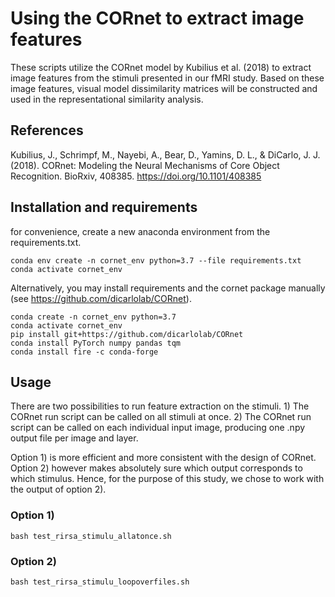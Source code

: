 # Using the CORnet to extract image features

These scripts utilize the CORnet model by Kubilius et al. (2018) to extract image features from the stimuli presented in our fMRI study. Based on these image features, visual model dissimilarity matrices will be constructed and used in the representational similarity analysis.

## References

Kubilius, J., Schrimpf, M., Nayebi, A., Bear, D., Yamins, D. L., & DiCarlo, J. J. (2018). CORnet: Modeling the Neural Mechanisms of Core Object Recognition. BioRxiv, 408385. https://doi.org/10.1101/408385


## Installation and requirements

for convenience, create a new anaconda environment from the requirements.txt.

```
conda env create -n cornet_env python=3.7 --file requirements.txt
conda activate cornet_env
```

Alternatively, you may install requirements and the cornet package manually (see https://github.com/dicarlolab/CORnet).

```
conda create -n cornet_env python=3.7
conda activate cornet_env
pip install git+https://github.com/dicarlolab/CORnet
conda install PyTorch numpy pandas tqm
conda install fire -c conda-forge
```


## Usage

There are two possibilities to run feature extraction on the stimuli. 1) The CORnet run script can be called on all stimuli at once. 2) The CORnet run script can be called on each individual input image, producing one .npy output file per image and layer.

Option 1) is more efficient and more consistent with the design of CORnet. Option 2) however makes absolutely sure which output corresponds to which stimulus. Hence, for the purpose of this study, we chose to work with the output of option 2).

### Option 1)

```
bash test_rirsa_stimulu_allatonce.sh
```

### Option 2)
```
bash test_rirsa_stimulu_loopoverfiles.sh
```
